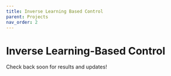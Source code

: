 ```yaml
---
title: Inverse Learning Based Control
parent: Projects
nav_order: 2
---
```


# Inverse Learning-Based Control
Check back soon for results and updates!
